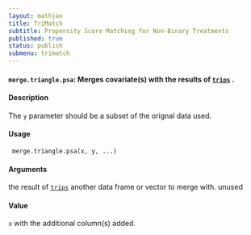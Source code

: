 ```yaml
---
layout: mathjax	
title: TriMatch
subtitle: Propensity Score Matching for Non-Binary Treatments
published: true
status: publish
submenu: trimatch
---
```



#### `merge.triangle.psa`: Merges covariate(s) with the results of [`trips`](trips.html) . ####

#### Description ####


 The `y` parameter should be a subset of the orignal
 data used.


#### Usage ####

     
     merge.triangle.psa(x, y, ...)


#### Arguments ####

the result of [`trips`](trips.html) another data frame or vector to merge with. unused

#### Value ####


  `x` with the additional column(s) added.


